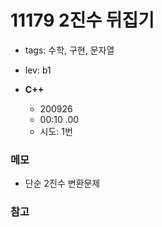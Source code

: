# 11179 2진수 뒤집기
 
 - tags: 수학, 구현, 문자열
 - lev: b1

- **C++**
  - 200926
  - 00:10 .00
  - 시도: 1번

### 메모
- 단순 2진수 변환문제

### 참고
